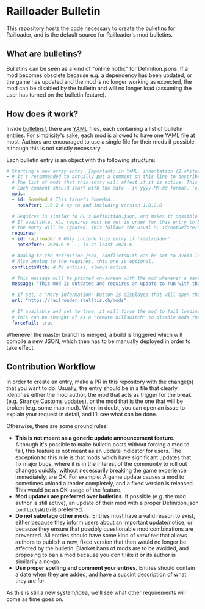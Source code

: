 # Railloader Bulletin

This repository hosts the code necessary to create the bulletins for Railloader, and is the default source for Railloader's mod bulletins.

## What are bulletins?

Bulletins can be seen as a kind of "online hotfix" for Definition.jsons. If a mod becomes obsolete because e.g. a dependency has been updated,
or the game has updated and the mod is no longer working as expected, the mod can be disabled by the bulletin and will no longer load (assuming
the user has turned on the bulletin feature).

## How does it work?

Inside [bulletins/](bulletins/), there are [YAML](https://en.wikipedia.org/wiki/YAML) files, each containing a list of bulletin entries. For simplicity's sake,
each mod is allowed to have one YAML file at most. Authors are encouraged to use a single file for their mods if possible, although this is not strictly necessary.

Each bulletin entry is an object with the following structure:
```yaml
# Starting a new array entry. Important: in YAML, indentation (2 whitespaces) is important, compared to JSON.
- # It's recommended to actually put a comment on this line to describe what the entry is supposed to do.
  # The list of mods that this entry will affect if it is active. This SHOULD always be AT LEAST an id and notAfter.
  # Each comment should start with the date - in yyyy-MM-dd format. (e.g. 2025-12-24).
  mods:
  - id: SomeMod # This targets SomeMod...
    notAfter: 1.0.2 # up to and including version 1.0.2.0

  # Requires is similar to RL's Definition.json, and makes it possible to filter this bulletin.
  # If available, ALL requires must be met in order for this entry to become active. If even one reference is not available,
  # the entry will be ignored. This follows the usual RL id/notBefore/notAfter system, too.
  requires:
  - id: railroader # Only include this entry if 'railroader'...
    notBefore: 2024.6 # ... is at least 2024.6

  # Analog to the Definition.json, conflictsWith can be set to avoid loading this entry if ANY of the conflicts matches.
  # Also analog to the requires, this one is optional.
  conflictsWith: # No entries, always active.

  # This message will be printed on-screen with the mod whenever a save is loaded.
  message: "This mod is outdated and requires an update to run with this version of Railroader."

  # If set, a "More information" button is displayed that will open this URL.
  url: "https://railroader.stelltis.ch/mods"

  # If available and set to true, it will force the mod to fail loading, treating it as if it had an invalid Definition.json/other mod problem.
  # This can be thought of as a "remote killswitch" to disable mods that would otherwise cause problems.
  forceFail: true
```

Whenever the master branch is merged, a build is triggered which will compile a new JSON, which then has to be manually deployed in order to take effect.

## Contribution Workflow

In order to create an entry, make a PR in this repository with the change(s) that you want to do. Usually, the entry should be in a file that clearly identifies 
either the mod author, the mod that acts as trigger for the break (e.g. Strange Customs updates), or the mod that is the one that will be broken (e.g. some map mod).
When in doubt, you can open an issue to explain your request in detail, and I'll see what can be done.

Otherwise, there are some ground rules:

- **This is not meant as a generic update announcement feature.** Although it's possible to make bulletin posts without forcing a mod to fail, this feature is not
  meant as an update indicator for users. The exception to this rule is that mods which have significant updates that fix major bugs, where it is in the interest
  of the community to roll out changes quickly, without necessarily breaking the game experience immediately, are OK. For example: A game update causes a mod to
  sometimes unload a tender completely, and a fixed version is released. This would be an OK usage of the feature.
- **Mod updates are preferred over bulletins.** If possible (e.g. the mod author is still active), an update of their mod with a proper Definition.json `conflictsWith`
  is preferred.
- **Do not sabotage other mods.** Entries must have a valid reason to exist, either because they inform users about an important update/notice, or because they ensure
  that possibly questionable mod combinations are prevented. All entries should have some kind of `notAfter` that allows authors to publish a new, fixed version that
  then would no longer be affected by the bulletin. Blanket bans of mods are to be avoided, and proposing to ban a mod because you don't like it or its author is
  similarily a no-go.
- **Use proper spelling and comment your entries.** Entries should contain a date when they are added, and have a succint description of what they are for.

As this is still a new system/idea, we'll see what other requirements will come as time goes on. 
